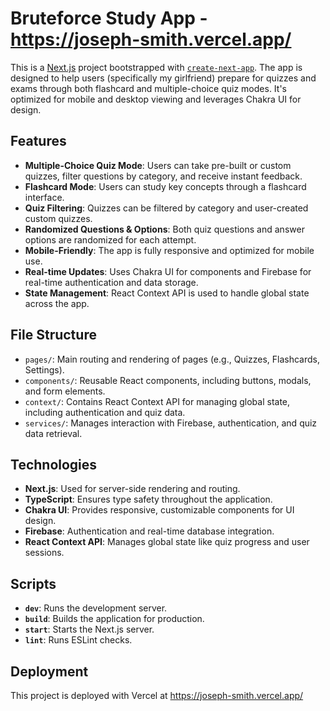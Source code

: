 
# Bruteforce Study App - https://joseph-smith.vercel.app/

This is a [Next.js](https://nextjs.org/) project bootstrapped with [`create-next-app`](https://github.com/vercel/next.js/tree/canary/packages/create-next-app). The app is designed to help users (specifically my girlfriend) prepare for quizzes and exams through both flashcard and multiple-choice quiz modes. It's optimized for mobile and desktop viewing and leverages  Chakra UI for design.

## Features

- **Multiple-Choice Quiz Mode**: Users can take pre-built or custom quizzes, filter questions by category, and receive instant feedback.
- **Flashcard Mode**: Users can study key concepts through a flashcard interface.
- **Quiz Filtering**: Quizzes can be filtered by category and user-created custom quizzes.
- **Randomized Questions & Options**: Both quiz questions and answer options are randomized for each attempt.
- **Mobile-Friendly**: The app is fully responsive and optimized for mobile use.
- **Real-time Updates**: Uses Chakra UI for components and Firebase for real-time authentication and data storage.
- **State Management**: React Context API is used to handle global state across the app.


## File Structure

- `pages/`: Main routing and rendering of pages (e.g., Quizzes, Flashcards, Settings).
- `components/`: Reusable React components, including buttons, modals, and form elements.
- `context/`: Contains React Context API for managing global state, including authentication and quiz data.
- `services/`: Manages interaction with Firebase, authentication, and quiz data retrieval.

## Technologies

- **Next.js**: Used for server-side rendering and routing.
- **TypeScript**: Ensures type safety throughout the application.
- **Chakra UI**: Provides responsive, customizable components for UI design.
- **Firebase**: Authentication and real-time database integration.
- **React Context API**: Manages global state like quiz progress and user sessions.

## Scripts

- **`dev`**: Runs the development server.
- **`build`**: Builds the application for production.
- **`start`**: Starts the Next.js server.
- **`lint`**: Runs ESLint checks.

## Deployment

This project is deployed with Vercel at https://joseph-smith.vercel.app/
